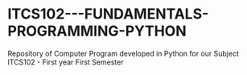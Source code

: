 # ITCS102---FUNDAMENTALS-PROGRAMMING-PYTHON
Repository of Computer Program developed in Python for our Subject ITCS102 - First year First Semester
